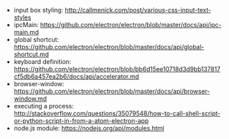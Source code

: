 * input box styling: http://callmenick.com/post/various-css-input-text-styles
* ipcMain: https://github.com/electron/electron/blob/master/docs/api/ipc-main.md
* global shortcut: https://github.com/electron/electron/blob/master/docs/api/global-shortcut.md
* keyboard definition: https://github.com/electron/electron/blob/bb6d15ee10718d3d9bb137817cf5db6a457ea2b6/docs/api/accelerator.md
* browser-window: https://github.com/electron/electron/blob/master/docs/api/browser-window.md
* executing a process: http://stackoverflow.com/questions/35079548/how-to-call-shell-script-or-python-script-in-from-a-atom-electron-app
* node.js module: https://nodejs.org/api/modules.html
